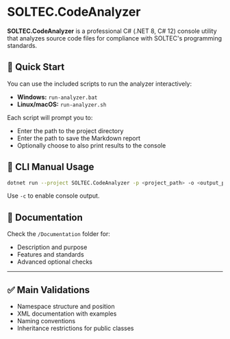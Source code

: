 # SOLTEC.CodeAnalyzer

**SOLTEC.CodeAnalyzer** is a professional C# (.NET 8, C# 12) console utility that analyzes source code files for compliance with SOLTEC's programming standards.

## 🚀 Quick Start

You can use the included scripts to run the analyzer interactively:

- **Windows:** `run-analyzer.bat`
- **Linux/macOS:** `run-analyzer.sh`

Each script will prompt you to:
- Enter the path to the project directory
- Enter the path to save the Markdown report
- Optionally choose to also print results to the console

## 🔧 CLI Manual Usage

```bash
dotnet run --project SOLTEC.CodeAnalyzer -p <project_path> -o <output_path> [-c]
```

Use `-c` to enable console output.

## 📁 Documentation

Check the `/Documentation` folder for:
- Description and purpose
- Features and standards
- Advanced optional checks

---

## ✅ Main Validations

- Namespace structure and position
- XML documentation with examples
- Naming conventions
- Inheritance restrictions for public classes
